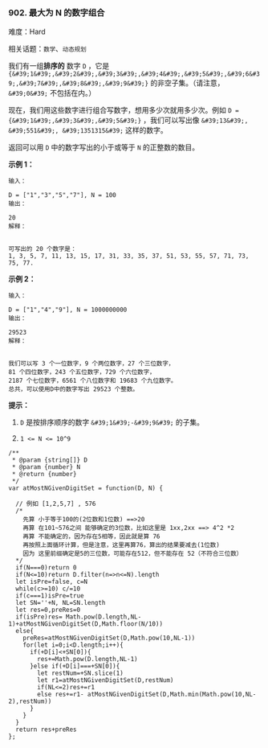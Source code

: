 ### 902. 最大为 N 的数字组合

难度：Hard

相关话题：`数学`、`动态规划`

我们有一组**排序的** 数字  `D` ，它是  `{&#39;1&#39;,&#39;2&#39;,&#39;3&#39;,&#39;4&#39;,&#39;5&#39;,&#39;6&#39;,&#39;7&#39;,&#39;8&#39;,&#39;9&#39;}` 的非空子集。（请注意， `&#39;0&#39;`  不包括在内。）



现在，我们用这些数字进行组合写数字，想用多少次就用多少次。例如 `D = {&#39;1&#39;,&#39;3&#39;,&#39;5&#39;}` ，我们可以写出像 `&#39;13&#39;, &#39;551&#39;, &#39;1351315&#39;` 这样的数字。



返回可以用  `D`  中的数字写出的小于或等于  `N`  的正整数的数目。







**示例 1：** 





```
输入：

D = ["1","3","5","7"], N = 100
输出：

20
解释：


可写出的 20 个数字是：
1, 3, 5, 7, 11, 13, 15, 17, 31, 33, 35, 37, 51, 53, 55, 57, 71, 73, 75, 77.

```


**示例 2：** 





```
输入：

D = ["1","4","9"], N = 1000000000
输出：

29523
解释：


我们可以写 3 个一位数字，9 个两位数字，27 个三位数字，
81 个四位数字，243 个五位数字，729 个六位数字，
2187 个七位数字，6561 个八位数字和 19683 个九位数字。
总共，可以使用D中的数字写出 29523 个整数。
```






**提示：** 




1.  `D`  是按排序顺序的数字  `&#39;1&#39;-&#39;9&#39;`  的子集。

2.  `1 <= N <= 10^9` 






```
/**
 * @param {string[]} D
 * @param {number} N
 * @return {number}
 */
var atMostNGivenDigitSet = function(D, N) {

  // 例如 [1,2,5,7] , 576
  /*
    先算 小于等于100的(2位数和1位数) ==>20
    再算 在101~576之间 能够确定的3位数，比如这里是 1xx,2xx ==> 4^2 *2
    再算 不能确定的，因为存在5相等，因此就是算 76
    再按照上面循环计算，但是注意，这里再算76，算出的结果要减去(1位数)
    因为 这里前缀确定是5的三位数，可能存在512，但不能存在 52（不符合三位数）
  */
  if(N===0)return 0
  if(N<=10)return D.filter(n=>n<=N).length
  let isPre=false, c=N
  while(c>=10) c/=10
  if(c===1)isPre=true
  let SN=''+N, NL=SN.length
  let res=0,preRes=0
  if(isPre)res= Math.pow(D.length,NL-1)+atMostNGivenDigitSet(D,Math.floor(N/10))
  else{
    preRes=atMostNGivenDigitSet(D,Math.pow(10,NL-1))
    for(let i=0;i<D.length;i++){
      if(+D[i]<+SN[0]){
        res+=Math.pow(D.length,NL-1)
      }else if(+D[i]===+SN[0]){
        let restNum=+SN.slice(1)
        let r1=atMostNGivenDigitSet(D,restNum)
        if(NL<=2)res+=r1
        else res+=r1- atMostNGivenDigitSet(D,Math.min(Math.pow(10,NL-2),restNum))
      }
    }
  }
  return res+preRes
};



```

